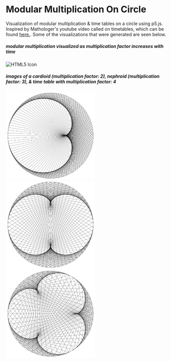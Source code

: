# Modular Multiplication On Circle

Visualization of modular multiplication & time tables on a circle using p5.js. Inspired by Mathologer's youtube video called on timetables, which can be found [here.](https://www.youtube.com/watch?v=qhbuKbxJsk8). Some of the visualizations that were generated are seen below.


##### modular multiplication visualized as multiplication factor increases with time
<img src="images/change.gif" alt="HTML5 Icon" width="940">

##### images  of a cardioid (multiplication factor: 2), nephroid (multiplication factor: 3), & time table with multiplication factor: 4
<img src="images/cardioid.png" alt="HTML5 Icon" width="280"  style="display:inline-block"> <img src="images/nephroid.png" alt="HTML5 Icon" width="280"  style="display:inline-block"><img src="images/factor_4.png" alt="HTML5 Icon" width="280"  style="display:inline-block">
